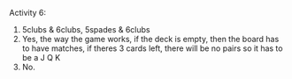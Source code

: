 Activity 6:
1. 5clubs & 6clubs, 5spades & 6clubs
2. Yes, the way the game works, if the deck is empty, then the board has to have matches, if theres 3 cards left, there will be no pairs so it has to be a J Q K
3. No.